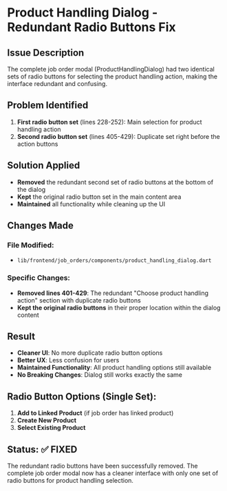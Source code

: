 # Product Handling Dialog - Redundant Radio Buttons Fix

## Issue Description
The complete job order modal (ProductHandlingDialog) had two identical sets of radio buttons for selecting the product handling action, making the interface redundant and confusing.

## Problem Identified
1. **First radio button set** (lines 228-252): Main selection for product handling action
2. **Second radio button set** (lines 405-429): Duplicate set right before the action buttons

## Solution Applied
- **Removed** the redundant second set of radio buttons at the bottom of the dialog
- **Kept** the original radio button set in the main content area
- **Maintained** all functionality while cleaning up the UI

## Changes Made

### File Modified:
- `lib/frontend/job_orders/components/product_handling_dialog.dart`

### Specific Changes:
- **Removed lines 401-429**: The redundant "Choose product handling action" section with duplicate radio buttons
- **Kept the original radio buttons** in their proper location within the dialog content

## Result
- **Cleaner UI**: No more duplicate radio button options
- **Better UX**: Less confusion for users
- **Maintained Functionality**: All product handling options still available
- **No Breaking Changes**: Dialog still works exactly the same

## Radio Button Options (Single Set):
1. **Add to Linked Product** (if job order has linked product)
2. **Create New Product** 
3. **Select Existing Product**

## Status: ✅ FIXED

The redundant radio buttons have been successfully removed. The complete job order modal now has a cleaner interface with only one set of radio buttons for product handling selection.
